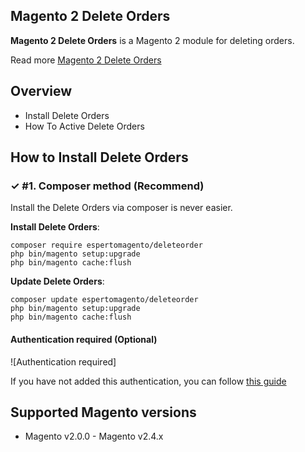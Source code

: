 ## Magento 2 Delete Orders

**Magento 2 Delete Orders** is a Magento 2 module for deleting orders.

Read more [Magento 2 Delete Orders](https://www.espertomagent.it/shop/estensioni-magento-2/delete-orders-2-rimuovi-ordini/)


## Overview

- Install Delete Orders
- How To Active Delete Orders

## How to Install Delete Orders

### ✓ #1. Composer method (Recommend)
Install the Delete Orders via composer is never easier.

**Install Delete Orders**:

```
composer require espertomagento/deleteorder
php bin/magento setup:upgrade
php bin/magento cache:flush

```


**Update  Delete Orders**:

```
composer update espertomagento/deleteorder
php bin/magento setup:upgrade
php bin/magento cache:flush

```

#### Authentication required (Optional)

![Authentication required]

If you have not added this authentication, you can follow [this guide](http://devdocs.magento.com/guides/v2.0/install-gde/prereq/connect-auth.html)


## Supported Magento versions

- Magento v2.0.0 - Magento v2.4.x